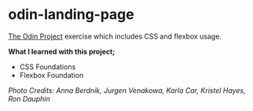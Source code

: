 # odin-landing-page

[The Odin Project](https://www.theodinproject.com/) exercise which includes CSS and flexbox usage.

**What I learned with this project;**
- CSS Foundations
- Flexbox Foundation

*Photo Credits: Anna Berdnik, Jurgen Venakowa, Karla Car, Kristel Hayes, Ron Dauphin*